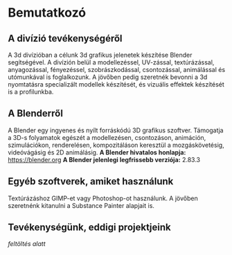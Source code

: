 # Bemutatkozó

## A divízió tevékenységéről
A 3d divízióban a célunk 3d grafikus jelenetek készítése Blender segítségével. A divízión belül a modellezéssel, UV-zással, textúrázással, anyagozással, fényezéssel, szobrászkodással, csontozással, animálással és utómunkával is foglalkozunk. A jövőben pedig szeretnék bevonni a 3d nyomtatásra specializált modellek készítését, és vizuális effektek készítését is a profilunkba.

## A Blenderről
A Blender egy ingyenes és nyílt forráskódú 3D grafikus szoftver. Támogatja a 3D-s folyamatok egészét a modellezésen, csontozáson, animáción, szimulációkon, renderelésen, kompozitáláson keresztül a mozgáskövetésig, videóvágásig és 2D animálásig.
**A Blender hivatalos honlapja:** https://blender.org
**A Blender jelenlegi legfrissebb verziója:** 2.83.3

## Egyéb szoftverek, amiket használunk
Textúrázáshoz GIMP-et vagy Photoshop-ot használunk.
A jövőben szeretnénk kitanulni a Substance Painter alapjait is.

## Tevékenységünk, eddigi projektjeink
*feltöltés alatt*
